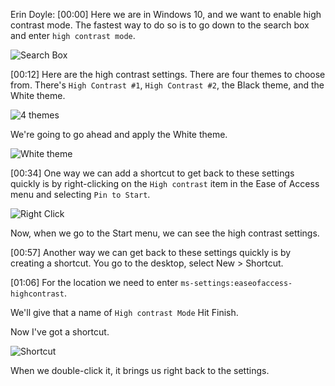 Erin Doyle: [00:00] Here we are in Windows 10, and we want to enable high contrast mode. The fastest way to do so is to go down to the search box and enter `high contrast mode`.

![Search Box](https://res.cloudinary.com/dg3gyk0gu/image/upload/v1576545916/transcript-images/01_microsoft-enable-high-contrast-mode-on-windows-search-box.jpg)

[00:12] Here are the high contrast settings. There are four themes to choose from. There's `High Contrast #1`, `High Contrast #2`, the Black theme, and the White theme.

![4 themes](https://res.cloudinary.com/dg3gyk0gu/image/upload/v1576592575/transcript-images/01_microsoft-enable-high-contrast-mode-on-windows-4-modes.jpg)

We're going to go ahead and apply the White theme.

![White theme](https://res.cloudinary.com/dg3gyk0gu/image/upload/v1576545871/transcript-images/01_microsoft-enable-high-contrast-mode-on-windows-white-theme.jpg)

[00:34] One way we can add a shortcut to get back to these settings quickly is by right-clicking on the `High contrast` item in the Ease of Access menu and selecting `Pin to Start`.

![Right Click](https://res.cloudinary.com/dg3gyk0gu/image/upload/v1576545880/transcript-images/01_microsoft-enable-high-contrast-mode-on-windows-pin-to-start.jpg)

Now, when we go to the Start menu, we can see the high contrast settings.

[00:57] Another way we can get back to these settings quickly is by creating a shortcut. You go to the desktop, select New > Shortcut.

[01:06] For the location we need to enter `ms-settings:easeofaccess-highcontrast`.

We'll give that a name of `High contrast Mode` Hit Finish.

Now I've got a shortcut.

![Shortcut](https://res.cloudinary.com/dg3gyk0gu/image/upload/v1576545869/transcript-images/01_microsoft-enable-high-contrast-mode-on-windows-shortcut.jpg)

When we double-click it, it brings us right back to the settings.
